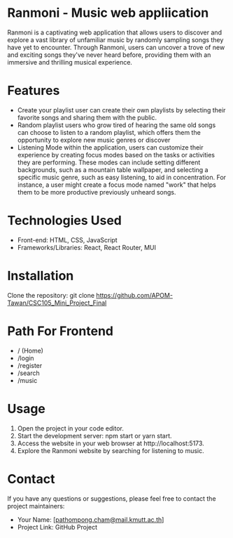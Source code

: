 # Ranmoni - Music web appliication
Ranmoni is a captivating web application that allows users to discover and explore a vast library of unfamiliar music by randomly sampling songs they have yet to encounter. Through Ranmoni, users can uncover a trove of new and exciting songs they've never heard before, providing them with an immersive and thrilling musical experience.

# Features
- Create your playlist user can create their own playlists by selecting their favorite songs and sharing them with the public.
- Random playlist users who grow tired of hearing the same old songs can choose to listen to a random playlist, which offers them the opportunity to explore new music genres or discover
- Listening Mode within the application, users can customize their experience by creating focus modes based on the tasks or activities they are performing. These modes can include setting different backgrounds, such as a mountain table wallpaper, and selecting a specific music genre, such as easy listening, to aid in concentration. For instance, a user might create a focus mode named "work" that helps them to be more productive
previously unheard songs.
# Technologies Used
- Front-end: HTML, CSS, JavaScript
- Frameworks/Libraries: React, React Router, MUI
# Installation
Clone the repository: git clone https://github.com/APOM-Tawan/CSC105_Mini_Project_Final

# Path For Frontend 
- / (Home)
- /login
- /register
- /search
- /music
# Usage
1. Open the project in your code editor.
2. Start the development server: npm start or yarn start.
3. Access the website in your web browser at http://localhost:5173.
4. Explore the Ranmoni website by searching for listening to music.
# Contact
If you have any questions or suggestions, please feel free to contact the project maintainers:

- Your Name: [pathompong.cham@mail.kmutt.ac.th]
- Project Link: GitHub Project
